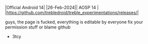 |Official Android 14|
|26-Feb-2024|| AOSP 14 | |https://github.com/trebledroid/treble_experimentations/releases/|

guys, the page is fucked, everything is editable by everyone
fix your permission stuff or blame github
- 3tcy
